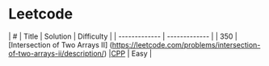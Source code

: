 # Leetcode


|  #  | Title | Solution | Difficulty |
| ------------- | ------------- |
| 350  | [Intersection of Two Arrays II]
(https://leetcode.com/problems/intersection-of-two-arrays-ii/description/)  |[CPP](https://github.com/shlokam/Leetcode/blob/main/cpp/IntersectionofTwoArraysII.cpp)  | Easy  |

